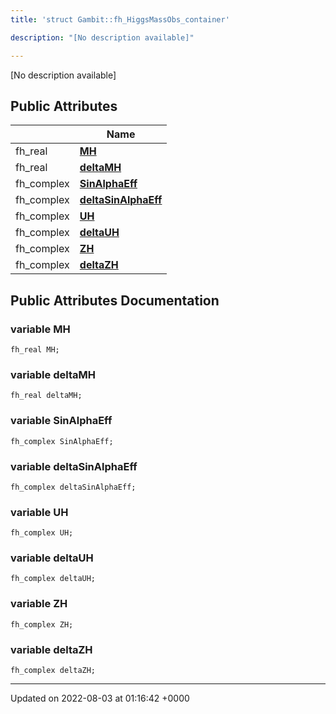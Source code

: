 ```yaml
---
title: 'struct Gambit::fh_HiggsMassObs_container'

description: "[No description available]"

---
```









[No description available]

## Public Attributes

|                | Name           |
| -------------- | -------------- |
| fh_real | **[MH](/documentation/code/main/classes/structgambit_1_1fh__higgsmassobs__container/#variable-mh)**  |
| fh_real | **[deltaMH](/documentation/code/main/classes/structgambit_1_1fh__higgsmassobs__container/#variable-deltamh)**  |
| fh_complex | **[SinAlphaEff](/documentation/code/main/classes/structgambit_1_1fh__higgsmassobs__container/#variable-sinalphaeff)**  |
| fh_complex | **[deltaSinAlphaEff](/documentation/code/main/classes/structgambit_1_1fh__higgsmassobs__container/#variable-deltasinalphaeff)**  |
| fh_complex | **[UH](/documentation/code/main/classes/structgambit_1_1fh__higgsmassobs__container/#variable-uh)**  |
| fh_complex | **[deltaUH](/documentation/code/main/classes/structgambit_1_1fh__higgsmassobs__container/#variable-deltauh)**  |
| fh_complex | **[ZH](/documentation/code/main/classes/structgambit_1_1fh__higgsmassobs__container/#variable-zh)**  |
| fh_complex | **[deltaZH](/documentation/code/main/classes/structgambit_1_1fh__higgsmassobs__container/#variable-deltazh)**  |

## Public Attributes Documentation

### variable MH

```
fh_real MH;
```


### variable deltaMH

```
fh_real deltaMH;
```


### variable SinAlphaEff

```
fh_complex SinAlphaEff;
```


### variable deltaSinAlphaEff

```
fh_complex deltaSinAlphaEff;
```


### variable UH

```
fh_complex UH;
```


### variable deltaUH

```
fh_complex deltaUH;
```


### variable ZH

```
fh_complex ZH;
```


### variable deltaZH

```
fh_complex deltaZH;
```


-------------------------------

Updated on 2022-08-03 at 01:16:42 +0000
